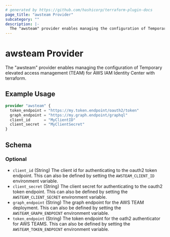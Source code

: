 ```yaml
---
# generated by https://github.com/hashicorp/terraform-plugin-docs
page_title: "awsteam Provider"
subcategory: ""
description: |-
  The "awsteam" provider enables managing the configuration of Temporary elevated access management (TEAM) for AWS IAM Identity Center with terraform.
---
```


# awsteam Provider

The "awsteam" provider enables managing the configuration of Temporary elevated access management (TEAM) for AWS IAM Identity Center with terraform.

## Example Usage

```terraform
provider "awsteam" {
  token_endpoint = "https://my.token.endpoint/oauth2/token"
  graph_endpoint = "https://my.graph.endpoint/graphql"
  client_id      = "MyClientID"
  client_secret  = "MyClientSecret"
}
```

<!-- schema generated by tfplugindocs -->
## Schema

### Optional

- `client_id` (String) The client id for authenticating to the oauth2 token endpoint. This can also be defined by setting the `AWSTEAM_CLIENT_ID` environment variable.
- `client_secret` (String) The client secret for authenticating to the oauth2 token endpoint. This can also be defined by setting the `AWSTEAM_CLIENT_SECRET` environment variable.
- `graph_endpoint` (String) The graph endpoint for the AWS TEAM deployment. This can also be defined by setting the `AWSTEAM_GRAPH_ENDPOINT` environment variable.
- `token_endpoint` (String) The token endpoint for the oath2 authenticator for AWS TEAMS. This can also be defined by setting the `AWSTEAM_TOKEN_ENDPOINT` environment variable.
